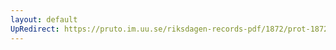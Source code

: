 ```yaml
---
layout: default
UpRedirect: https://pruto.im.uu.se/riksdagen-records-pdf/1872/prot-1872--fk--316/prot-1872--fk--316_069.pdf
---
```


